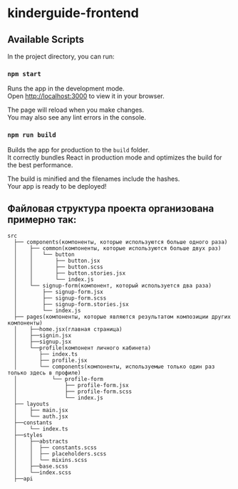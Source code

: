 # kinderguide-frontend

## Available Scripts

In the project directory, you can run:

### `npm start`

Runs the app in the development mode.\
Open [http://localhost:3000](http://localhost:3000) to view it in your browser.

The page will reload when you make changes.\
You may also see any lint errors in the console.

### `npm run build`

Builds the app for production to the `build` folder.\
It correctly bundles React in production mode and optimizes the build for the best performance.

The build is minified and the filenames include the hashes.\
Your app is ready to be deployed!

## Файловая структура проекта организована примерно так:

```
src
  ├── components(компоненты, которые используются больше одного раза)
  │    ├── common(компоненты, которые используются больше двух раз)
  │    │   └── button
  │    │       ├── button.jsx
  │    │       ├── button.scss
  │    │       ├── button.stories.jsx
  │    │       └── index.js
  │    └── signup-form(компонент, который используется два раза)
  │        ├── signup-form.jsx
  │        ├── signup-form.scss
  │        ├── signup-form.stories.jsx
  │        └── index.js
  ├── pages(компоненты, которые являются результатом композиции других компоненты)
  │    ├──home.jsx(главная страница)
  │    ├──signin.jsx
  │    ├──signup.jsx
  │    └──profile(компонент личного кабинета)
  │       ├── index.ts
  │       ├── profile.jsx
  │       └── components(компоненты, используемые только один раз только здесь в профиле)
  │           └── profile-form
  │               ├── profile-form.jsx
  │               ├── profile-form.scss
  │               └── index.js
  ├── layouts
  │    ├── main.jsx
  │    └── auth.jsx
  ├──constants
  │    └── index.ts
  ├──styles
  │    ├──abstracts
  │    │  ├── constants.scss
  │    │  ├── placeholders.scss
  │    │  └── mixins.scss
  │    ├──base.scss
  │    └──index.scss
  ├──api
```
